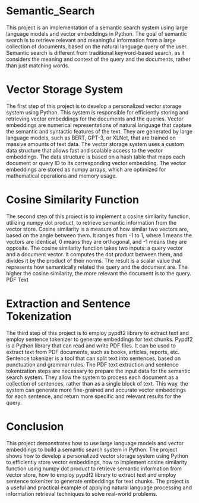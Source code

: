 # Semantic_Search
This project is an implementation of a semantic search system using large language models and vector embeddings in Python. The goal of semantic search is to retrieve relevant and meaningful information from a large collection of documents, based on the natural language query of the user. Semantic search is different from traditional keyword-based search, as it considers the meaning and context of the query and the documents, rather than just matching words.
# Vector Storage System
The first step of this project is to develop a personalized vector storage system using Python. This system is responsible for efficiently storing and retrieving vector embeddings for the documents and the queries. Vector embeddings are numerical representations of natural language that capture the semantic and syntactic features of the text. They are generated by large language models, such as BERT, GPT-3, or XLNet, that are trained on massive amounts of text data.
The vector storage system uses a custom data structure that allows fast and scalable access to the vector embeddings. The data structure is based on a hash table that maps each document or query ID to its corresponding vector embedding. The vector embeddings are stored as numpy arrays, which are optimized for mathematical operations and memory usage. 
# Cosine Similarity Function
The second step of this project is to implement a cosine similarity function, utilizing numpy dot product, to retrieve semantic information from the vector store. Cosine similarity is a measure of how similar two vectors are, based on the angle between them. It ranges from -1 to 1, where 1 means the vectors are identical, 0 means they are orthogonal, and -1 means they are opposite.
The cosine similarity function takes two inputs: a query vector and a document vector. It computes the dot product between them, and divides it by the product of their norms. The result is a scalar value that represents how semantically related the query and the document are. The higher the cosine similarity, the more relevant the document is to the query. PDF Text
# Extraction and Sentence Tokenization
The third step of this project is to employ pypdf2 library to extract text and employ sentence tokenizer to generate embeddings for text chunks. Pypdf2 is a Python library that can read and write PDF files. It can be used to extract text from PDF documents, such as books, articles, reports, etc. Sentence tokenizer is a tool that can split text into sentences, based on punctuation and grammar rules.
The PDF text extraction and sentence tokenization steps are necessary to prepare the input data for the semantic search system. They allow the system to process each document as a collection of sentences, rather than as a single block of text. This way, the system can generate more fine-grained and accurate vector embeddings for each sentence, and return more specific and relevant results for the query.
# Conclusion
This project demonstrates how to use large language models and vector embeddings to build a semantic search system in Python. The project shows how to develop a personalized vector storage system using Python to efficiently store vector embeddings, how to implement cosine similarity function using numpy dot product to retrieve semantic information from vector store, how to employ pypdf2 library to extract text and employ sentence tokenizer to generate embeddings for text chunks. The project is a useful and practical example of applying natural language processing and information retrieval techniques to solve real-world problems.

